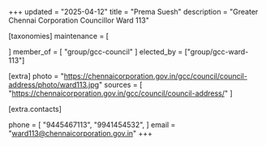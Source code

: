 +++
updated = "2025-04-12"
title = "Prema Suesh"
description = "Greater Chennai Corporation Councillor Ward 113"

[taxonomies]
maintenance = [

]
member_of = [
    "group/gcc-council"
]
elected_by = ["group/gcc-ward-113"]

[extra]
photo = "https://chennaicorporation.gov.in/gcc/council/council-address/photo/ward113.jpg"
sources = [
    "https://chennaicorporation.gov.in/gcc/council/council-address/"
]

[extra.contacts]

phone = [
    "9445467113",
    "9941454532",
    ]
email = "ward113@chennaicorporation.gov.in"
+++